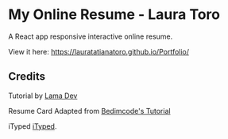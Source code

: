 # My Online Resume - Laura Toro

A React app responsive interactive online resume.<p>

 View it here: <a href="https://lauratatianatoro.github.io/Portfolio/"> https://lauratatianatoro.github.io/Portfolio/ </a> 

## Credits

Tutorial by [Lama Dev](https://www.youtube.com/watch?v=7WwtzsSHdpI&t=8846s&ab_channel=LamaDev) <br>
 
Resume Card Adapted from [Bedimcode's Tutorial](https://www.youtube.com/watch?v=27JtRAI3QO8&t=40s&ab_channel=Bedimcode) <br>

iTyped [iTyped](https://www.npmjs.com/package/ityped).
